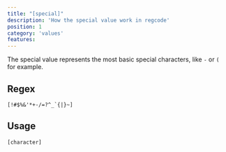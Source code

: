```yaml
---
title: "[special]"
description: 'How the special value work in regcode'
position: 1
category: 'values'
features:
---
```


The special value represents the most basic special characters, like `-` or `(` for example.

## Regex

```
[!#$%&'*+-/=?^_`{|}~]
```

## Usage

`[character]`
